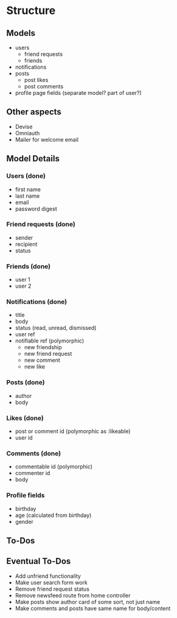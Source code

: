 # Structure

## Models
- users
  - friend requests
  - friends
- notifications
- posts
  - post likes
  - post comments
- profile page fields (separate model? part of user?)

## Other aspects
- Devise
- Omniauth
- Mailer for welcome email

## Model Details

### Users (done)
- first name
- last name
- email
- password digest

### Friend requests (done)
- sender
- recipient
- status

### Friends (done)
- user 1
- user 2

### Notifications (done)
- title
- body
- status (read, unread, dismissed)
- user ref
- notifiable ref (polymorphic)
  - new friendship
  - new friend request
  - new comment
  - new like

### Posts (done)
- author
- body

### Likes (done)
- post or comment id (polymorphic as :likeable)
- user id

### Comments (done)
- commentable id (polymorphic)
- commenter id
- body

### Profile fields
- birthday
- age (calculated from birthday)
- gender

## To-Dos

## Eventual To-Dos
- Add unfriend functionality
- Make user search form work
- Remove friend request status
- Remove newsfeed route from home controller
- Make posts show author card of some sort, not just name
- Make comments and posts have same name for body/content